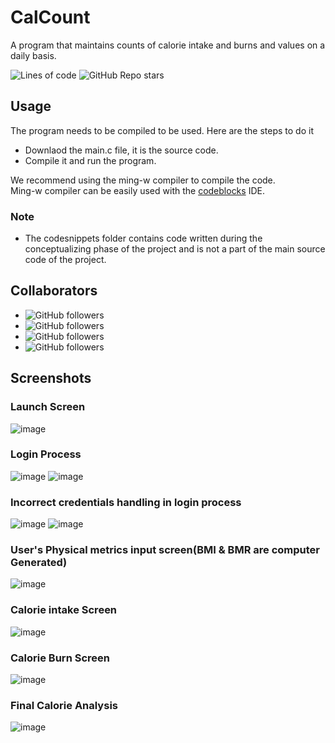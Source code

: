 # CalCount

A program that maintains counts of calorie intake and burns and values on a daily basis.  

![Lines of code](https://img.shields.io/tokei/lines/GITHUB/YASHYAKS/caloriecounter)  ![GitHub Repo stars](https://img.shields.io/github/stars/yashyaks/caloriecounter?style=social)

## Usage

The program needs to be compiled to be used. Here are the steps to do it
- Downlaod the main.c file, it is the source code.
- Compile it and run the program.

We recommend using the ming-w compiler to compile the code.  
Ming-w compiler can be easily used with the [codeblocks](http://www.codeblocks.org/downloads/binaries/) IDE. 

### Note 
- The codesnippets folder contains code written during the conceptualizing phase of the project and is not a part of the main source code of the project.

## Collaborators

- ![GitHub followers](https://img.shields.io/github/followers/aryanntated?label=aryanntated&style=social)
- ![GitHub followers](https://img.shields.io/github/followers/bhuvighosh3?label=bhuvighosh3&style=social)
- ![GitHub followers](https://img.shields.io/github/followers/HiyaJain22?label=HiyaJain22&style=social)
- ![GitHub followers](https://img.shields.io/github/followers/yashyaks?label=yashyaks&style=social)


## Screenshots
### Launch Screen
![image](https://user-images.githubusercontent.com/90375840/189518711-6466f803-2ee6-4ca1-9d1a-d1ea147384f7.png)


### Login Process
![image](https://user-images.githubusercontent.com/90375840/189518747-c27330a1-808e-473a-abfb-c96311fd87b4.png)
![image](https://user-images.githubusercontent.com/90375840/189518828-fdd44563-0138-48b8-908c-b369cd41125f.png)

### Incorrect credentials handling in login process
![image](https://user-images.githubusercontent.com/90375840/189518884-c54c847b-5999-4ace-b127-a049e4406375.png)
![image](https://user-images.githubusercontent.com/90375840/189518945-65d2491b-c766-4bc0-a0cb-232006e51968.png)

### User's Physical metrics input screen(BMI & BMR are computer Generated)
![image](https://user-images.githubusercontent.com/90375840/189519012-f5c4039a-92f7-4532-a555-9b652e5369dd.png)

### Calorie intake Screen
![image](https://user-images.githubusercontent.com/90375840/189519104-8a96114d-cf4f-494e-8b7f-e39e07ac778d.png)

### Calorie Burn Screen
![image](https://user-images.githubusercontent.com/90375840/189519511-28cd6f41-78f2-4731-b96f-a6cd9e2787ef.png)

### Final Calorie Analysis
![image](https://user-images.githubusercontent.com/90375840/189519136-bbe2369a-4fe1-4aa3-9284-c53371325f5f.png)









